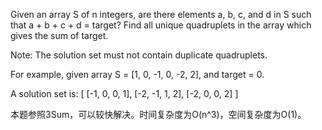 Given an array S of n integers, are there elements a, b, c, and d in S such that a + b + c + d = target? Find all unique quadruplets in the 
array which gives the sum of target.

Note: The solution set must not contain duplicate quadruplets.

For example, given array S = [1, 0, -1, 0, -2, 2], and target = 0.

A solution set is:
[
  [-1,  0, 0, 1],
  [-2, -1, 1, 2],
  [-2,  0, 0, 2]
]

本题参照3Sum，可以较快解决。时间复杂度为O(n^3)，空间复杂度为O(1)。
